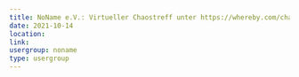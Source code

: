 ```yaml
---
title: NoName e.V.: Virtueller Chaostreff unter https://whereby.com/chaos-hd?roundedCornersOff
date: 2021-10-14
location: 
link: 
usergroup: noname
type: usergroup
---
```

